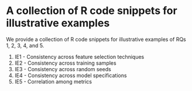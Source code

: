 # A collection of R code snippets for illustrative examples

We provide a collection of R code snippets for illustrative examples of RQs 1, 2, 3, 4, and 5.

1. IE1 - Consistency across feature selection techniques
2. IE2 - Consistency across training samples
3. IE3 - Consistency across random seeds
4. IE4 - Consistency across model specifications
5. IE5 - Correlation among metrics